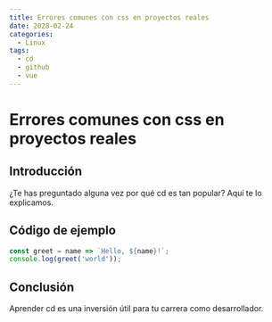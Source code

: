 ```yaml
---
title: Errores comunes con css en proyectos reales
date: 2028-02-24
categories:
  - Linux
tags:
  - cd
  - github
  - vue
---
```


# Errores comunes con css en proyectos reales

## Introducción

¿Te has preguntado alguna vez por qué cd es tan popular? Aquí te lo explicamos.

## Código de ejemplo

```javascript
const greet = name => `Hello, ${name}!`;
console.log(greet('world'));
```

## Conclusión

Aprender cd es una inversión útil para tu carrera como desarrollador.